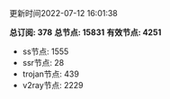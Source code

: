 更新时间2022-07-12 16:01:38

**总订阅: 378**
**总节点: 15831**
**有效节点: 4251**
- ss节点: 1555
- ssr节点: 28
- trojan节点: 439
- v2ray节点: 2229
